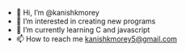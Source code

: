 - 👋 Hi, I’m @kanishkmorey
- 👀 I’m interested in creating new programs  
- 🌱 I’m currently learning C and javascript
- 📫 How to reach me kanishkmorey5@gmail.com

<!---
kanishkmorey/kanishkmorey is a ✨ special ✨ repository because its `README.md` (this file) appears on your GitHub profile.
You can click the Preview link to take a look at your changes.
--->
